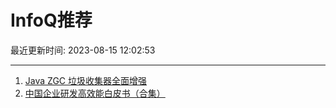 # InfoQ推荐

最近更新时间: 2023-08-15 12:02:53

--- 
1. [Java ZGC 垃圾收集器全面增强](https://www.infoq.cn/article/ClW8eLeOxRUqqpHWOJCC) 
2. [中国企业研发高效能白皮书（合集）](https://www.infoq.cn/article/OE9HEkWmc3xTJYeTN1y7) 
